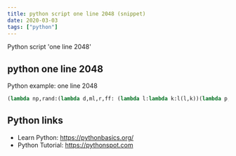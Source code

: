 ```yaml
---
title: python script one line 2048 (snippet)
date: 2020-03-03
tags: ["python"]
---
```

Python script 'one line 2048'


## python one line 2048

Python example: one line 2048

```python
(lambda np,rand:(lambda d,ml,r,ff: (lambda l:lambda k:l(l,k))(lambda p,f:"YOU WON!" if len(list(filter(lambda x:x[1]==2048,np.ndenumerate(f))))>0 else "YOU LOSE!" if all([np.array_equal(f,n) for n in [np.rot90(list(map(ml,np.rot90(f,x[0]))), x[1]) for x in d.values()]]) else (lambda x:p(p,r(np.rot90(list(map(ml,np.rot90(f,x[0]))),x[1]))))(d[input("\033[2J"+str(f)+"\nwasd? ")]))(r(ff)))({"a":(0,0),"w":(1,-1),"s":(-1,1),"d":(2,2)},(lambda l:(lambda x: x+[0]*(4-len(x)))((lambda a:lambda v:a(a,v))(lambda rec,n:(n if len(n)<2 else [n[0]+n[1]]+rec(rec,n[2:]) if n[0]==n[1] else [n[0]]+rec(rec,n[1:])))(list(filter(lambda a:a!=0,l))))),(lambda f: ((lambda a,i,v: a.itemset(i, v) or a)(f,rand.choice(list(map(lambda x:x[0],filter(lambda x:x[1]==0,np.ndenumerate(f))))),2**rand.randint(1,2))) if len(list(filter(lambda x:x[1]==0,np.ndenumerate(f))))>0 else f),np.zeros((4,4),dtype=np.int)))(__import__("numpy"),__import__("random"))


```

## Python links

- Learn Python: https://pythonbasics.org/
- Python Tutorial: https://pythonspot.com
